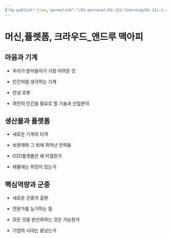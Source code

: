 ```yaml
---
{"dg-publish":true,"permalink":"/01-personal/01-111-learning/01-111-1-reading/01-111-1-1-books-10-k/00038-machine-cloud-platform/","dgHomeLink":true,"dgPassFrontmatter":false}
---
```




# 머신,플렛폼, 크라우드_앤드루 맥아피


## 마음과 기계

- 우리가 받아들이기 가장 어려운 것

- 인간처럼 생각하는 기계

- 안녕 로봇

- 여전히 인간을 필요로 할 기술과 산업분야

## 생산물과 플랫폼

- 새로운 기계의 타격

- 보완재와 그 밖에 뛰어난 전략들

- O2O플랫폼은 왜 탁월한가

- 제품에는 희망이 있는가

## 핵심역량과 군중

- 새로운 군중의 출현

- 전문가를 능가하는 힘

- 모든 것을 분산화하는 것은 가능한가

- 기업의 시대는 끝났는가


